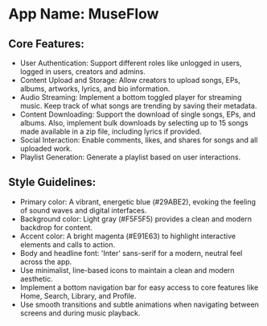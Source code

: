 # **App Name**: MuseFlow

## Core Features:

- User Authentication: Support different roles like unlogged in users, logged in users, creators and admins.
- Content Upload and Storage: Allow creators to upload songs, EPs, albums, artworks, lyrics, and bio information.
- Audio Streaming: Implement a bottom toggled player for streaming music. Keep track of what songs are trending by saving their metadata.
- Content Downloading: Support the download of single songs, EPs, and albums. Also, implement bulk downloads by selecting up to 15 songs made available in a zip file, including lyrics if provided.
- Social Interaction: Enable comments, likes, and shares for songs and all uploaded work.
- Playlist Generation: Generate a playlist based on user interactions.

## Style Guidelines:

- Primary color: A vibrant, energetic blue (#29ABE2), evoking the feeling of sound waves and digital interfaces.
- Background color: Light gray (#F5F5F5) provides a clean and modern backdrop for content.
- Accent color: A bright magenta (#E91E63) to highlight interactive elements and calls to action.
- Body and headline font: 'Inter' sans-serif for a modern, neutral feel across the app.
- Use minimalist, line-based icons to maintain a clean and modern aesthetic.
- Implement a bottom navigation bar for easy access to core features like Home, Search, Library, and Profile.
- Use smooth transitions and subtle animations when navigating between screens and during music playback.